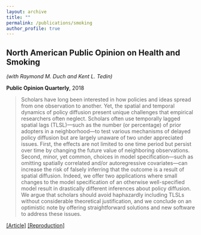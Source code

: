 ```yaml
---
layout: archive
title: ""
permalink: /publications/smoking
author_profile: true
---
```


## North American Public Opinion on Health and Smoking

*(with Raymond M. Duch and Kent L. Tedin)*

**Public Opinion Quarterly**, 2018

> Scholars have long been interested in how policies and ideas spread from one observation to another. Yet, the spatial and temporal dynamics of policy diffusion present unique challenges that empirical researchers often neglect. Scholars often use temporally lagged spatial lags (TLSL)—such as the number (or percentage) of prior adopters in a neighborhood—to test various mechanisms of delayed policy diffusion but are largely unaware of two under appreciated issues. First, the effects are not limited to one time period but persist over time by changing the future value of neighboring observations. Second, minor, yet common, choices in model specification—such as omitting spatially correlated and/or autoregressive covariates—can increase the risk of falsely inferring that the outcome is a result of spatial diffusion. Indeed, we offer two applications where small changes to the model specification of an otherwise well-specified model result in drastically different inferences about policy diffusion. We argue that scholars should avoid haphazardly including TLSLs without considerable theoretical justification, and we conclude on an optimistic note by offering straightforward solutions and new software to address these issues.

[[Article]](https://doi.org/10.1093/poq/nfx034) [[Reproduction]](..//files/DTW-Replication.xlsx)
